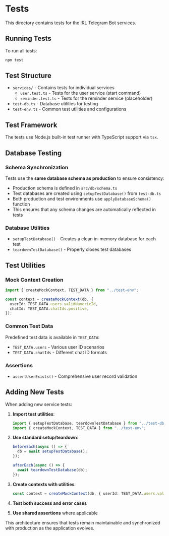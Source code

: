 # Tests

This directory contains tests for the IRL Telegram Bot services.

## Running Tests

To run all tests:

```bash
npm test
```

## Test Structure

- `services/` - Contains tests for individual services
    - `user.test.ts` - Tests for the user service (start command)
    - `reminder.test.ts` - Tests for the reminder service (placeholder)
- `test-db.ts` - Database utilities for testing
- `test-env.ts` - Common test utilities and configurations

## Test Framework

The tests use Node.js built-in test runner with TypeScript support via `tsx`.

## Database Testing

### Schema Synchronization

Tests use the **same database schema as production** to ensure consistency:

- Production schema is defined in `src/db/schema.ts`
- Test databases are created using `setupTestDatabase()` from `test-db.ts`
- Both production and test environments use `applyDatabaseSchema()` function
- This ensures that any schema changes are automatically reflected in tests

### Database Utilities

- `setupTestDatabase()` - Creates a clean in-memory database for each test
- `teardownTestDatabase()` - Properly closes test databases

## Test Utilities

### Mock Context Creation

```typescript
import { createMockContext, TEST_DATA } from "../test-env";

const context = createMockContext(db, {
  userId: TEST_DATA.users.validNumericId,
  chatId: TEST_DATA.chatIds.positive,
});
```

### Common Test Data

Predefined test data is available in `TEST_DATA`:

- `TEST_DATA.users` - Various user ID scenarios
- `TEST_DATA.chatIds` - Different chat ID formats

### Assertions

- `assertUserExists()` - Comprehensive user record validation

## Adding New Tests

When adding new service tests:

1. **Import test utilities**:
   ```typescript
   import { setupTestDatabase, teardownTestDatabase } from "../test-db";
   import { createMockContext, TEST_DATA } from "../test-env";
   ```

2. **Use standard setup/teardown**:
   ```typescript
   beforeEach(async () => {
     db = await setupTestDatabase();
   });
   
   afterEach(async () => {
     await teardownTestDatabase(db);
   });
   ```

3. **Create contexts with utilities**:
   ```typescript
   const context = createMockContext(db, { userId: TEST_DATA.users.validNumericId });
   ```

4. **Test both success and error cases**
5. **Use shared assertions** where applicable

This architecture ensures that tests remain maintainable and synchronized with production as the application evolves. 